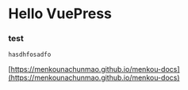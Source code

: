 <!--
 * @Author: xx
 * @Date: 2021-06-17 15:28:29
 * @LastEditors: 青峰
 * @LastEditTime: 2021-06-17 15:31:21
 * @FilePath: /vue-press/docs/README.md
-->
# Hello VuePress
### test
```
hasdhfosadfo
```

[https://menkounachunmao.github.io/menkou-docs](https://menkounachunmao.github.io/menkou-docs)
